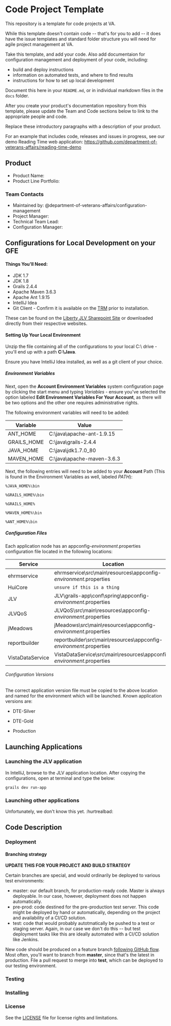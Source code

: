 # Code Project Template

This repository is a template for code projects at VA.

While this template doesn't contain code -- that's for you to add -- it does have the issue templates and standard folder structure you will need for agile project management at VA. 

Take this template, and add your code. Also add documentaion for configuration management and deployment of your code, including:

- build and deploy instructions
- information on automated tests, and where to find results 
- instructions for how to set up local development

Document this here in your `README.md`, or in individual markdown files in the `docs` folder.

After you create your product's documentation repository from this template, please update the Team and Code sections below to link to the appropriate people and code.

Replace these introductory paragraphs with a description of your product. 

For an example that includes code, releases and issues in progress, see our demo Reading Time web application: https://github.com/department-of-veterans-affairs/reading-time-demo


## Product

- Product Name:
- Product Line Portfolio:

### Team Contacts

- Maintained by: @department-of-veterans-affairs/configuration-management
- Project Manager:
- Technical Team Lead:
- Configuration Manager:



## Configurations for Local Development on your GFE


#### Things You'll Need: 

* JDK 1.7
* JDK 1.8
* Grails 2.4.4
* Apache Maven 3.6.3
* Apache Ant 1.9.15
* IntelliJ Idea
* Git Client - Confirm it is available on the [TRM](https://www.oit.va.gov/Services/TRM/ToolListSummaryPage.aspx?lob=1) prior to installation.

These can be found on the [Liberty JLV Sharepoint Site](https://libertyits.sharepoint.com/:u:/r/sites/HIM_JLV/Shared%20Documents/Software%20Engineering/Requirements/Software/java.zip?csf=1&web=1&e=iUuhVd) or downloaded directly from their respective websites.

#### Setting Up Your Local Environment

Unzip the file containing all of the configurations to your local C:\ drive - you'll end up with a path **C:\Java**. 

Ensure you have IntelliJ Idea installed, as well as a git client of your choice.

##### Environment Variables

Next, open the **Account Environment Variables** system configuration page by clicking the start menu and typing *Variables* - ensure you've selected the option labeled **Edit Environment Variables For Your Account**, as there will be two options and the other one requires administrative rights. 

The following environment variables will need to be added: 

| Variable | Value | 
| --- | --- | 
| ANT_HOME | C:\java\apache-ant-1.9.15 | 
| GRAILS_HOME | C:\java\grails-2.4.4 | 
| JAVA_HOME | C:\java\jdk1.7.0_80 | 
| MAVEN_HOME | C:\java\apache-maven-3.6.3 | 

Next, the following entries will need to be added to your **Account** Path (This is found in the Environment Variables as well, labeled *PATH*): 

`%JAVA_HOME%\bin`

`%GRAILS_HOME%\bin`

`%GRAILS_HOME%`

`%MAVEN_HOME%\bin`

`%ANT_HOME%\bin`


##### Configuration Files

Each application node has an appconfig-_environment_.properties configuration file located in the following locations: 

| Service | Location |
| --- | --- |
| ehrmservice | ehrmservice\src\main\resources\appconfig-_environment_.properties | 
| HuiCore | `unsure if this is a thing` | 
| JLV | JLV\grails-app\conf\spring\appconfig-_environment_.properties | 
| JLVQoS | JLVQoS\src\main\resources\appconfig-_environment_.properties | 
| jMeadows | jMeadows\src\main\resources\appconfig-_environment_.properties | 
| reportbuilder | reportbuilder\src\main\resources\appconfig-_environment_.properties | 
| VistaDataService | VistaDataService\src\main\resources\appconfig-_environment_.properties | 

###### Configuration Versions

The correct application version file must be copied to the above location and named for the environment which will be launched. Known application versions are: 

* DTE-Silver

* DTE-Gold

* Production

## Launching Applications

### Launching the JLV application

In IntelliJ, browse to the JLV application location. After copying the configurations, open at terminal and type the below: 

`grails dev run-app` 


### Launching other applications

Unfortunately, we don't know this yet. :hurtrealbad:

## Code Description

### Deployment


#### Branching strategy

**UPDATE THIS FOR YOUR PROJECT AND BUILD STRATEGY**

Certain branches are special, and would ordinarily be deployed to various test environments:

- master: our default branch, for production-ready code. Master is always deployable. In our case, however, deployment does not happen automatically.
- pre-prod: code destined for the pre-production test server. This code might be deployed by hand or automatically, depending on the project and availability of a CI/CD solution.
- test: code that would probably autotmatically be pushed to a test or staging server. Again, in our case we don't do this -- but test deployment tasks like this are ideally automated with a CI/CD solution like Jenkins.

New code should be produced on a feature branch [following GitHub flow](https://guides.github.com/introduction/flow/). Most often, you'll want to branch from **master**, since that's the latest in production. File a pull request to merge into **test**, which can be deployed to our testing environment.



### Testing




### Installing




### License

See the [LICENSE](LICENSE.md) file for license rights and limitations.
